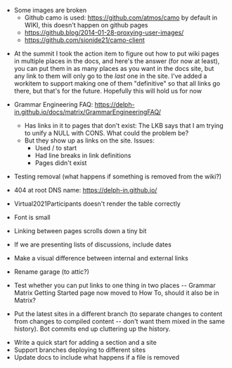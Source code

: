 - Some images are broken
  - Github camo is used: https://github.com/atmos/camo by default in WIKI, this doesn't happen on github pages
  - https://github.blog/2014-01-28-proxying-user-images/
  - https://github.com/sionide21/camo-client

* At the summit I took the action item to figure out how to put wiki pages in multiple places in the docs, and here's the answer (for now at least), you can put them in as many places as you want in the docs site, but any link to them will only go to the *last* one in the site.  I've added a workitem to support making one of them "definitive" so that all links go there, but that's for the future. Hopefully this will hold us for now
* Grammar Engineering FAQ: https://delph-in.github.io/docs/matrix/GrammarEngineeringFAQ/
  * Has links in it to pages that don't exist: The LKB says that I am trying to unify a NULL with CONS. What could the problem be?
  * But they show up as links on the site.  Issues:
    * Used / to start
    * Had line breaks in link definitions
    * Pages didn't exist

* Testing removal (what happens if something is removed from the wiki?)
* 404 at root DNS name: https://delph-in.github.io/
* Virtual2021Participants doesn't render the table correctly
* Font is small
* Linking between pages scrolls down a tiny bit
* If we are presenting lists of discussions, include dates
* Make a visual difference between internal and external links
* Rename garage (to attic?)
* Test whether you can put links to one thing in two places -- Grammar Matrix Getting Started page now moved to How To, should it also be in Matrix?
* Put the latest sites in a different branch (to separate changes to content from changes to compiled content -- don't want them mixed in the same history). Bot commits end up cluttering up the history.
- Write a quick start for adding a section and a site
- Support branches deploying to different sites
- Update docs to include what happens if a file is removed